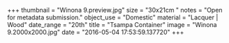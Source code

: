 +++
thumbnail = "Winona 9.preview.jpg"
size = "30x21cm "
notes = "Open for metadata submission."
object_use = "Domestic"
material = "Lacquer | Wood"
date_range = "20th"
title = "Tsampa Container"
image = "Winona 9.2000x2000.jpg"
date = "2016-05-04 17:53:59.137720"
+++
